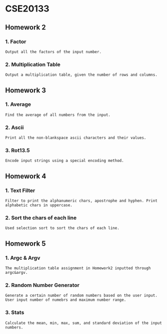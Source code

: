 CSE20133
==============================
Homework 2
------------------------------
### 1. Factor<br />
    Output all the factors of the input number.
### 2. Multiplication Table<br />
    Output a multiplication table, given the number of rows and columns.
Homework 3
------------------------------
### 1. Average<br />
    Find the average of all numbers from the input.
### 2. Ascii<br />
    Print all the non-blankspace ascii characters and their values.
### 3. Rot13.5<br />
    Encode input strings using a special encoding method.
Homework 4
------------------------------
### 1. Text Filter<br />
    Filter to print the alphanumeric chars, apostrophe and hyphen. Print alphabetic chars in uppercase.
### 2. Sort the chars of each line<br />
    Used selection sort to sort the chars of each line.
Homework 5
------------------------------
### 1. Argc & Argv<br />
    The multiplication table assignment in Homework2 inputted through argc&argv.
### 2. Random Number Generator<br />
    Generate a certain number of random numbers based on the user input.
    User input number of numebrs and maximum number range.
### 3. Stats<br />
    Calculate the mean, min, max, sum, and standard deviation of the input numbers.
